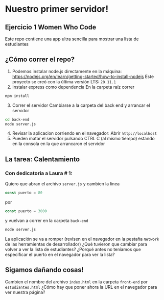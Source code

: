 # Nuestro primer servidor!
## Ejercicio 1 Women Who Code
Este repo contiene una app ultra sencilla para mostrar una lista de estudiantes

## ¿Cómo correr el repo?
1. Podemos instalar node.js directamente en la máquina: https://nodejs.org/en/learn/getting-started/how-to-install-nodejs
Este proyecto se creó con la última versión LTS: `20.11.1`
2. Instalar express como dependencia
En la carpeta raíz correr
```bash
npm install
```
3. Correr el servidor
Cambiarse a la carpeta del back end y arrancar el servidor
```bash
cd back-end
node server.js
```
4. Revisar la aplicacion corriendo en el navegador: Abrir `http://localhost`
5. Pueden matar el servidor pulsando CTRL C (al mismo tiempo) estando en la consola en la que arrancaron el servidor

## La tarea: Calentamiento
### Con dedicatoria a Laura # 1:
Quiero que abran el archivo `server.js` y cambien la línea
```javascript
const puerto = 80
```
por
```javascript
const puerto = 3000
```
y vuelvan a correr en la carpeta `back-end`
```bash
node server.js
```
La aplicación se va a romper (revisen en el navegador en la pestaña `Network` de las herramientas de desarrollador)
¿Qué tuvieron que cambiar para volver a ver la lista de estudiantes?
¿Porqué antes no teníamos que especificar el puerto en el navegador para ver la lista?

## Sigamos dañando cosas!
Cambien el nombre del archivo `index.html` en la carpeta `front-end` por `estudiantes.html`
¿Cómo hay que poner ahora la URL en el navegador para ver nuestra página?
